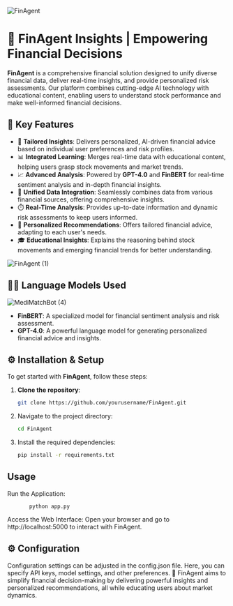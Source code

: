 ![FinAgent](https://github.com/user-attachments/assets/cf7440ba-82b9-4d5a-9026-ed2dcf0f4eec)

# 💼 **FinAgent Insights** | Empowering Financial Decisions

**FinAgent** is a comprehensive financial solution designed to unify diverse financial data, deliver real-time insights, and provide personalized risk assessments. Our platform combines cutting-edge AI technology with educational content, enabling users to understand stock performance and make well-informed financial decisions.

## 🚀 **Key Features**

- 🧠 **Tailored Insights**: Delivers personalized, AI-driven financial advice based on individual user preferences and risk profiles.
- 📊 **Integrated Learning**: Merges real-time data with educational content, helping users grasp stock movements and market trends.
- 📈 **Advanced Analysis**: Powered by **GPT-4.0** and **FinBERT** for real-time sentiment analysis and in-depth financial insights.
- 🔗 **Unified Data Integration**: Seamlessly combines data from various financial sources, offering comprehensive insights.
- ⏱️ **Real-Time Analysis**: Provides up-to-date information and dynamic risk assessments to keep users informed.
- 🧩 **Personalized Recommendations**: Offers tailored financial advice, adapting to each user's needs.
- 🎓 **Educational Insights**: Explains the reasoning behind stock movements and emerging financial trends for better understanding.

  
![FinAgent (1)](https://github.com/user-attachments/assets/6be3bd80-2103-4dee-9fe3-fbfbf4358f2b)

## 🧑‍💻 **Language Models Used**
![MediMatchBot (4)](https://github.com/user-attachments/assets/c682c697-febc-47de-8067-f754d02ab47b)


- **FinBERT**: A specialized model for financial sentiment analysis and risk assessment.
- **GPT-4.0**: A powerful language model for generating personalized financial advice and insights.

## ⚙️ **Installation & Setup**

To get started with **FinAgent**, follow these steps:

1. **Clone the repository**:
   ```bash
   git clone https://github.com/yourusername/FinAgent.git

2. Navigate to the project directory:
    ```bash
   cd FinAgent

3. Install the required dependencies:
    ```bash
   pip install -r requirements.txt

## Usage
Run the Application:

           python app.py

Access the Web Interface: Open your browser and go to http://localhost:5000 to interact with FinAgent.

## ⚙️ Configuration
Configuration settings can be adjusted in the config.json file. Here, you can specify API keys, model settings, and other preferences.
🌟 FinAgent aims to simplify financial decision-making by delivering powerful insights and personalized recommendations, all while educating users about market dynamics.



